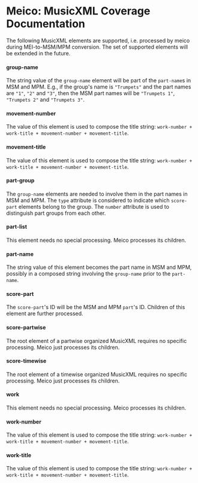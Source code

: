# Meico: MusicXML Coverage Documentation

The following MusicXML elements are supported, i.e. processed by meico during MEI-to-MSM/MPM conversion. The set of supported elements will be extended in the future.


#### group-name
The string value of the `group-name` element will be part of the `part-name`s in MSM and MPM. E.g., if the group's name is `"Trumpets"` and the part names are `"1"`, `"2"` and `"3"`, then the MSM part names will be `"Trumpets 1"`, `"Trumpets 2"` and `"Trumpets 3"`.

#### movement-number
The value of this element is used to compose the title string: `work-number + work-title + movement-number + movement-title`.

#### movement-title
The value of this element is used to compose the title string: `work-number + work-title + movement-number + movement-title`.

#### part-group
The `group-name` elements are needed to involve them in the part names in MSM and MPM. The `type` attribute is considered to indicate which `score-part` elements belong to the group. The `number` attribute is used to distinguish part groups from each other.

#### part-list
This element needs no special processing. Meico processes its children.

#### part-name
The string value of this element becomes the part name in MSM and MPM, possibly in a composed string involving the `group-name` prior to the `part-name`. 

#### score-part
The `score-part`'s ID will be the MSM and MPM `part`'s ID. Children of this element are further processed.

#### score-partwise
The root element of a partwise organized  MusicXML requires no specific processing. Meico just processes its children.

#### score-timewise
The root element of a timewise organized  MusicXML requires no specific processing. Meico just processes its children.

#### work
This element needs no special processing. Meico processes its children.

#### work-number
The value of this element is used to compose the title string: `work-number + work-title + movement-number + movement-title`.

#### work-title
The value of this element is used to compose the title string: `work-number + work-title + movement-number + movement-title`.
